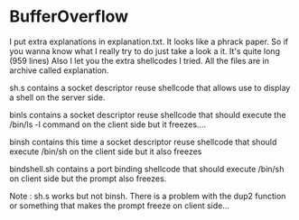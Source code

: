 # BufferOverflow
I put extra explanations in explanation.txt. It looks 
like a phrack paper. So if you wanna know what I really
try to do just take a look a it. It's quite long (959 lines)
Also I let you the extra shellcodes I tried. All the files are
in archive called explanation.

sh.s contains a socket descriptor reuse shellcode that allows
use to display a shell on the server side.

binls contains a socket descriptor reuse shellcode that should 
execute the /bin/ls -l command on the client side but it freezes....

binsh contains this time a socket descriptor reuse shellcode 
that should execute /bin/sh on the client side but it also freezes

bindshell.sh contains a port binding shellcode that should execute
/bin/sh on client side but the prompt also freezes.


Note : sh.s works but not binsh. There is a problem with the dup2
function or something that makes the prompt freeze on client side...
